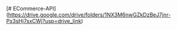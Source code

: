 [# ECommerce-API] (https://drive.google.com/drive/folders/1NX3M6nwGZkDzBeJ7jnr-Px3sHj7sxCWj?usp=drive_link)
